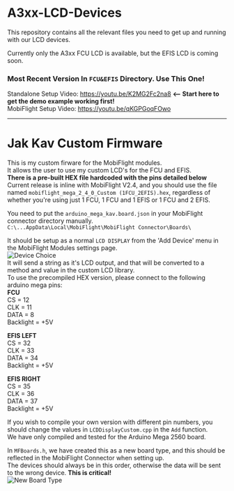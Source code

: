 # A3xx-LCD-Devices

This repository contains all the relevant files you need to get up and running with our LCD devices.    

Currently only the A3xx FCU LCD is available, but the EFIS LCD is coming soon.

### Most Recent Version In `FCU&EFIS` Directory. Use This One!

Standalone Setup Video: https://youtu.be/K2MG2Fc2na8    <b><-- Start here to get the demo example working first!</b>    
MobiFlight Setup Video: https://youtu.be/qKGPGoqFOwo    

- - - - - - - - - -
# Jak Kav Custom Firmware   
This is my custom firware for the MobiFlight modules.   
It allows the user to use my custom LCD's for the FCU and EFIS.   
<b>There is a pre-built HEX file hardcoded with the pins detailed below</b>
Current release is inline with MobiFlight V2.4, and you should use the file named `mobiflight_mega_2_4_0_Custom (1FCU_2EFIS).hex`, regardless of whether you're using just 1 FCU, 1 FCU and 1 EFIS or 1 FCU and 2 EFIS.    

You need to put the `arduino_mega_kav.board.json` in your MobiFlight connector directory manually.    
`C:\...AppData\Local\MobiFlight\MobiFlight Connector\Boards\` 

It should be setup as a normal `LCD DISPLAY` from the 'Add Device' menu in the MobiFlight Modules settings page.    
![Device Choice](https://cdn.shopify.com/s/files/1/0736/3588/9464/files/Capture2.png?v=1686832847)    
It will send a string as it's LCD output, and that will be converted to a method and value in the custom LCD library.   
To use the precompiled HEX version, please connect to the following arduino mega pins:   
<b>FCU</b>    
CS = 12   
CLK = 11   
DATA = 8   
Backlight = +5V   

<b>EFIS LEFT</b>    
CS = 32   
CLK = 33   
DATA = 34   
Backlight = +5V   

<b>EFIS RIGHT</b>    
CS = 35   
CLK = 36   
DATA = 37   
Backlight = +5V   

If you wish to compile your own version with different pin numbers, you should change the values in `LCDDisplayCustom.cpp` in the `Add` function.    
We have only compiled and tested for the Arduino Mega 2560 board.

In `MFBoards.h`, we have created this as a new board type, and this should be reflected in the MobiFlight Connector when setting up.    
The devices should always be in this order, otherwise the data will be sent to the wrong device. <b>This is critical!</b>    
![New Board Type](https://cdn.shopify.com/s/files/1/0736/3588/9464/files/Capture1.jpg?v=1686832848)         
